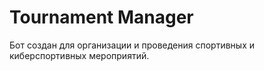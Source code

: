 # Tournament Manager
Бот создан для организации и проведения спортивных и киберспортивных мероприятий.
